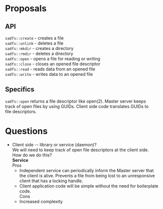 # Proposals
## API
`sadfs::create` - creates a file  
`sadfs::unlink` - deletes a file  
`sadfs::mkdir`  - creates a directory  
`sadfs::rmdir`  - deletes a directory  
`sadfs::open`   - opens a file for reading or writing  
`sadfs::close`  - closes an opened file descriptor  
`sadfs::read`   - reads data from an opened file  
`sadfs::write`  - writes data to an opened file  

## Specifics
`sadfs::open` returns a file descriptor like open(2). Master server keeps  
track of open files by using GUIDs. Client side code translates GUIDs to  
file descriptors.

# Questions
* Client side -- library or service (daemon)?  
  We will need to keep track of open file descriptors at the client side.  
  How do we do this?  
  **Service**  
  Pros  
    * Independent service can periodically inform the Master server that  
      the client is alive. Prevents a file from being lost to an unresponsive  
      client that has a locking handle.
    * Client application code will be simple without the need for boilerplate  
      code.  
  Cons  
    * Increased complexity
